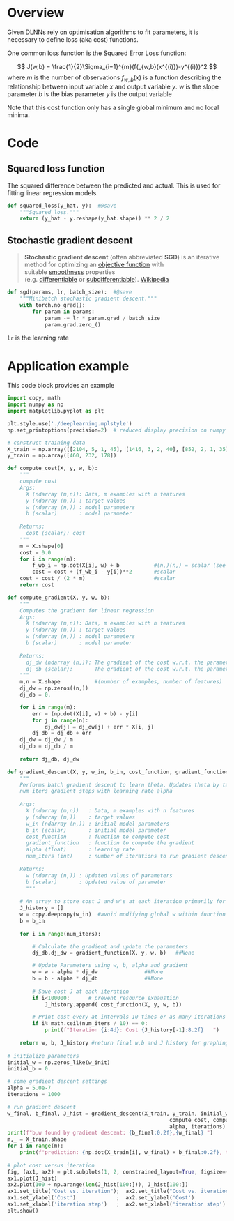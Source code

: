 # Overview
Given DLNNs rely on optimisation algorithms to fit parameters, it is necessary to define loss (aka cost) functions.

One common loss function is the Squared Error Loss function:

$$ J(w,b) = \frac{1}{2}\Sigma_{i=1}^{m}(f(_{w,b}(x^{(i)})-y^{(i)})^2 $$
where
$m$ is the number of observations
$f_{w,b}(x)$ is a function describing the relationship between input variable $x$ and output variable $y$. 
$w$ is the slope parameter
$b$ is the bias parameter
$y$ is the output variable

Note that this cost function only has a single global minimum and no local minima. 

# Code
## Squared loss function
The squared difference between the predicted and actual. This is used for fitting linear regression models.
```python
def squared_loss(y_hat, y):  #@save
    """Squared loss."""
    return (y_hat - y.reshape(y_hat.shape)) ** 2 / 2
```

## Stochastic gradient descent
> **Stochastic gradient descent** (often abbreviated **SGD**) is an iterative method for optimizing an [objective function](https://en.wikipedia.org/wiki/Objective_function "Objective function") with suitable [smoothness](https://en.wikipedia.org/wiki/Smoothness "Smoothness") properties (e.g. [differentiable](https://en.wikipedia.org/wiki/Differentiable_function "Differentiable function") or [subdifferentiable](https://en.wikipedia.org/wiki/Subgradient_method "Subgradient method")).
[Wikipedia](https://en.wikipedia.org/wiki/Stochastic_gradient_descent)

```python
def sgd(params, lr, batch_size):  #@save
    """Minibatch stochastic gradient descent."""
    with torch.no_grad():
        for param in params:
            param -= lr * param.grad / batch_size
            param.grad.zero_()
```

`lr` is the learning rate 

# Application example
This code block provides an example

```Python
import copy, math
import numpy as np
import matplotlib.pyplot as plt

plt.style.use('./deeplearning.mplstyle')
np.set_printoptions(precision=2)  # reduced display precision on numpy arrays

# construct training data
X_train = np.array([[2104, 5, 1, 45], [1416, 3, 2, 40], [852, 2, 1, 35]])
y_train = np.array([460, 232, 178])

def compute_cost(X, y, w, b): 
    """
    compute cost
    Args:
      X (ndarray (m,n)): Data, m examples with n features
      y (ndarray (m,)) : target values
      w (ndarray (n,)) : model parameters  
      b (scalar)       : model parameter
      
    Returns:
      cost (scalar): cost
    """
    m = X.shape[0]
    cost = 0.0
    for i in range(m):                                
        f_wb_i = np.dot(X[i], w) + b           #(n,)(n,) = scalar (see np.dot)
        cost = cost + (f_wb_i - y[i])**2       #scalar
    cost = cost / (2 * m)                      #scalar    
    return cost

def compute_gradient(X, y, w, b): 
    """
    Computes the gradient for linear regression 
    Args:
      X (ndarray (m,n)): Data, m examples with n features
      y (ndarray (m,)) : target values
      w (ndarray (n,)) : model parameters  
      b (scalar)       : model parameter
      
    Returns:
      dj_dw (ndarray (n,)): The gradient of the cost w.r.t. the parameters w. 
      dj_db (scalar):       The gradient of the cost w.r.t. the parameter b. 
    """
    m,n = X.shape           #(number of examples, number of features)
    dj_dw = np.zeros((n,))
    dj_db = 0.

    for i in range(m):                             
        err = (np.dot(X[i], w) + b) - y[i]   
        for j in range(n):                         
            dj_dw[j] = dj_dw[j] + err * X[i, j]    
        dj_db = dj_db + err                        
    dj_dw = dj_dw / m                                
    dj_db = dj_db / m                                
        
    return dj_db, dj_dw

def gradient_descent(X, y, w_in, b_in, cost_function, gradient_function, alpha, num_iters): 
    """
    Performs batch gradient descent to learn theta. Updates theta by taking 
    num_iters gradient steps with learning rate alpha
    
    Args:
      X (ndarray (m,n))   : Data, m examples with n features
      y (ndarray (m,))    : target values
      w_in (ndarray (n,)) : initial model parameters  
      b_in (scalar)       : initial model parameter
      cost_function       : function to compute cost
      gradient_function   : function to compute the gradient
      alpha (float)       : Learning rate
      num_iters (int)     : number of iterations to run gradient descent
      
    Returns:
      w (ndarray (n,)) : Updated values of parameters 
      b (scalar)       : Updated value of parameter 
      """
    
    # An array to store cost J and w's at each iteration primarily for graphing later
    J_history = []
    w = copy.deepcopy(w_in)  #avoid modifying global w within function
    b = b_in
    
    for i in range(num_iters):

        # Calculate the gradient and update the parameters
        dj_db,dj_dw = gradient_function(X, y, w, b)   ##None

        # Update Parameters using w, b, alpha and gradient
        w = w - alpha * dj_dw               ##None
        b = b - alpha * dj_db               ##None
      
        # Save cost J at each iteration
        if i<100000:      # prevent resource exhaustion 
            J_history.append( cost_function(X, y, w, b))

        # Print cost every at intervals 10 times or as many iterations if < 10
        if i% math.ceil(num_iters / 10) == 0:
            print(f"Iteration {i:4d}: Cost {J_history[-1]:8.2f}   ")
        
    return w, b, J_history #return final w,b and J history for graphing
    
# initialize parameters
initial_w = np.zeros_like(w_init)
initial_b = 0.

# some gradient descent settings
alpha = 5.0e-7
iterations = 1000

# run gradient descent 
w_final, b_final, J_hist = gradient_descent(X_train, y_train, initial_w, initial_b,
                                                    compute_cost, compute_gradient, 
                                                    alpha, iterations)
print(f"b,w found by gradient descent: {b_final:0.2f},{w_final} ")
m,_ = X_train.shape
for i in range(m):
    print(f"prediction: {np.dot(X_train[i], w_final) + b_final:0.2f}, target value: {y_train[i]}")
    
# plot cost versus iteration  
fig, (ax1, ax2) = plt.subplots(1, 2, constrained_layout=True, figsize=(12, 4))
ax1.plot(J_hist)
ax2.plot(100 + np.arange(len(J_hist[100:])), J_hist[100:])
ax1.set_title("Cost vs. iteration");  ax2.set_title("Cost vs. iteration (tail)")
ax1.set_ylabel('Cost')             ;  ax2.set_ylabel('Cost') 
ax1.set_xlabel('iteration step')   ;  ax2.set_xlabel('iteration step') 
plt.show()
    
```